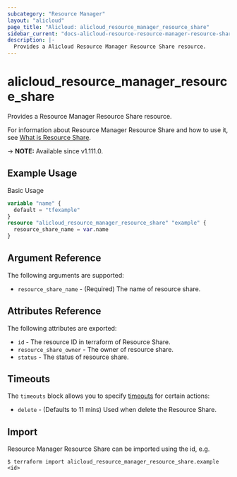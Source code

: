 ```yaml
---
subcategory: "Resource Manager"
layout: "alicloud"
page_title: "Alicloud: alicloud_resource_manager_resource_share"
sidebar_current: "docs-alicloud-resource-resource-manager-resource-share"
description: |-
  Provides a Alicloud Resource Manager Resource Share resource.
---
```


# alicloud_resource_manager_resource_share

Provides a Resource Manager Resource Share resource.

For information about Resource Manager Resource Share and how to use it, see [What is Resource Share](https://www.alibabacloud.com/help/en/doc-detail/94475.htm).

-> **NOTE:** Available since v1.111.0.

## Example Usage

Basic Usage

```terraform
variable "name" {
  default = "tfexample"
}
resource "alicloud_resource_manager_resource_share" "example" {
  resource_share_name = var.name
}
```

## Argument Reference

The following arguments are supported:

* `resource_share_name` - (Required) The name of resource share.

## Attributes Reference

The following attributes are exported:

* `id` - The resource ID in terraform of Resource Share.
* `resource_share_owner` - The owner of resource share.
* `status` - The status of resource share.

## Timeouts

The `timeouts` block allows you to specify [timeouts](https://www.terraform.io/docs/configuration-0-11/resources.html#timeouts) for certain actions:

* `delete` - (Defaults to 11 mins) Used when delete the Resource Share.

## Import

Resource Manager Resource Share can be imported using the id, e.g.

```shell
$ terraform import alicloud_resource_manager_resource_share.example <id>
```
